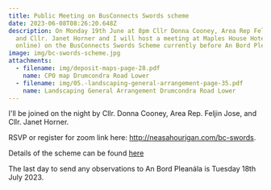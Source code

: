 ```yaml
---
title: Public Meeting on BusConnects Swords scheme
date: 2023-06-08T08:26:20.648Z
description: On Monday 19th June at 8pm Cllr Donna Cooney, Area Rep Feljin Jose
  and Cllr. Janet Horner and I will host a meeting at Maples House Hotel (and
  online) on the BusConnects Swords Scheme currently before An Bord Pleanála.
image: img/bc-swords-scheme.jpg
attachments:
  - filename: img/deposit-maps-page-28.pdf
    name: CPO map Drumcondra Road Lower
  - filename: img/05.-landscaping-general-arrangement-page-35.pdf
    name: Landscaping General Arrangement Drumcondra Road Lower
---
```

I'll be joined on the night by Cllr. Donna Cooney, Area Rep. Feljin Jose, and Cllr. Janet Horner.

RSVP or register for zoom link here: <http://neasahourigan.com/bc-swords>.

Details of the scheme can be found [here](https://swordsscheme.ie/)

The last day to send any observations to An Bord Pleanála is Tuesday 18th July 2023.